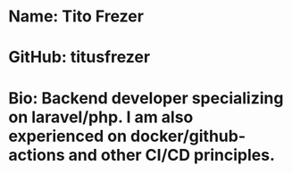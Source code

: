 
# Name: Tito Frezer
# GitHub: titusfrezer
# Bio: Backend developer specializing on laravel/php. I am also experienced on docker/github-actions and other CI/CD principles. 
